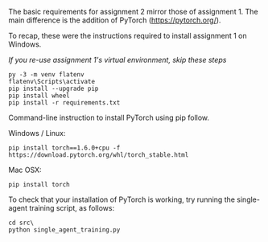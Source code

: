 The basic requirements for assignment 2 mirror those of assignment 1. The main difference
is the addition of PyTorch (https://pytorch.org/).

To recap, these were the instructions required to install assignment 1 on Windows.

*If you re-use assignment 1's virtual environment, skip these steps*

	py -3 -m venv flatenv
	flatenv\Scripts\activate
	pip install --upgrade pip
	pip install wheel
	pip install -r requirements.txt

Command-line instruction to install PyTorch using pip follow.

Windows / Linux:

	pip install torch==1.6.0+cpu -f https://download.pytorch.org/whl/torch_stable.html

Mac OSX:

	pip install torch


To check that your installation of PyTorch is working, try running the single-agent
training script, as follows:

	cd src\
	python single_agent_training.py
